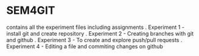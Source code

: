 # SEM4GIT
contains all the experiment files including assignments
. Experiment 1 - install git and create repository
. Experiment 2 - Creating branches with git and github
. Experiment 3 - To create and explore push/pull requests
. Experiment 4 - Editing a file and commiting changes on github
